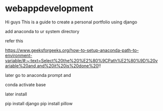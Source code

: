 # webappdevelopment
Hi guys This is a guide to create a personal portfolio using django

add anaconda to ur system directory

refer this 

https://www.geeksforgeeks.org/how-to-setup-anaconda-path-to-environment-variable/#:~:text=Select%20the%20%E2%80%9CPath%E2%80%9D%20variable%20and,and%20it%20is%20done%20!!

later go to anaconda prompt and

conda activate base

later install 

pip install django
pip install pillow

